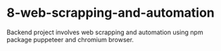 # 8-web-scrapping-and-automation
Backend project involves web scrapping and automation using npm package puppeteer and chromium browser.
